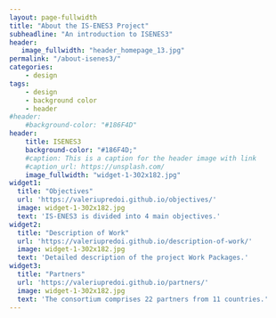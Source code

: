 ```yaml
---
layout: page-fullwidth
title: "About the IS-ENES3 Project"
subheadline: "An introduction to ISENES3"
header:
   image_fullwidth: "header_homepage_13.jpg"
permalink: "/about-isenes3/"
categories:
    - design
tags:
    - design
    - background color
    - header
#header:
    #background-color: "#186F4D"
header:
    title: ISENES3
    background-color: "#186F4D;"
    #caption: This is a caption for the header image with link
    #caption_url: https://unsplash.com/
    image_fullwidth: "widget-1-302x182.jpg"
widget1:
  title: "Objectives"
  url: 'https://valeriupredoi.github.io/objectives/'
  image: widget-1-302x182.jpg
  text: 'IS-ENES3 is divided into 4 main objectives.'
widget2:
  title: "Description of Work"
  url: 'https://valeriupredoi.github.io/description-of-work/'
  image: widget-1-302x182.jpg
  text: 'Detailed description of the project Work Packages.'
widget3:
  title: "Partners"
  url: 'https://valeriupredoi.github.io/partners/'
  image: widget-1-302x182.jpg
  text: 'The consortium comprises 22 partners from 11 countries.'
---
```

